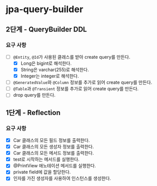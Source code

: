 # jpa-query-builder

## 2단계 - QueryBuilder DDL

### 요구 사항

- [ ] `@Entity`, `@Id`가 사용된 클래스를 받아 create query를 만든다.
  - [X] Long은 bigint로 해석한다.
  - [X] String은 varchar(255)로 해석한다.
  - [X] Integer는 integer로 해석한다.
- [ ] `@GeneratedValue`와 `@Column` 정보를 추가로 읽어 create query를 만든다.
- [ ] `@Table`과 `@Transient` 정보를 추가로 읽어 create query를 만든다.
- [ ] drop query를 만든다.

## 1단계 - Reflection

### 요구 사항

- [X] Car 클래스의 모든 필드 정보를 출력한다.
- [X] Car 클래스의 모든 생성자 정보를 출력한다.
- [X] Car 클래스의 모든 메서드 정보를 출력한다.
- [X] test로 시작하는 메서드를 실행한다.
- [X] @PrintView 애노테이션 메서드를 실행한다.
- [X] private field에 값을 할당한다.
- [X] 인자를 가진 생성자를 사용하여 인스턴스를 생성한다.
